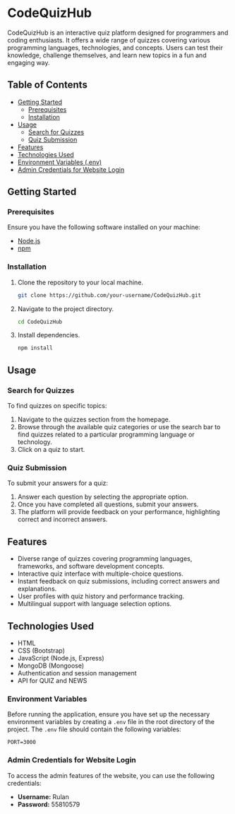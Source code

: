 # CodeQuizHub

CodeQuizHub is an interactive quiz platform designed for programmers and coding enthusiasts. It offers a wide range of quizzes covering various programming languages, technologies, and concepts. Users can test their knowledge, challenge themselves, and learn new topics in a fun and engaging way.

## Table of Contents
- [Getting Started](#getting-started)
  - [Prerequisites](#prerequisites)
  - [Installation](#installation)
- [Usage](#usage)
  - [Search for Quizzes](#search-for-quizzes)
  - [Quiz Submission](#quiz-submission)
- [Features](#features)
- [Technologies Used](#technologies-used)
- [Environment Variables (.env)](#environment-variables)
- [Admin Credentials for Website Login](#admin-credentials-for-website-login)


## Getting Started

### Prerequisites
Ensure you have the following software installed on your machine:
- [Node.js](https://nodejs.org/)
- [npm](https://www.npmjs.com/)

### Installation
1. Clone the repository to your local machine.
   ```bash
   git clone https://github.com/your-username/CodeQuizHub.git
   ```
2. Navigate to the project directory.
   ```bash
   cd CodeQuizHub
   ```
3. Install dependencies.
   ```bash
   npm install
   ```

## Usage

### Search for Quizzes
To find quizzes on specific topics:
1. Navigate to the quizzes section from the homepage.
2. Browse through the available quiz categories or use the search bar to find quizzes related to a particular programming language or technology.
3. Click on a quiz to start.

### Quiz Submission
To submit your answers for a quiz:
1. Answer each question by selecting the appropriate option.
2. Once you have completed all questions, submit your answers.
3. The platform will provide feedback on your performance, highlighting correct and incorrect answers.

## Features
- Diverse range of quizzes covering programming languages, frameworks, and software development concepts.
- Interactive quiz interface with multiple-choice questions.
- Instant feedback on quiz submissions, including correct answers and explanations.
- User profiles with quiz history and performance tracking.
- Multilingual support with language selection options.

## Technologies Used
- HTML
- CSS (Bootstrap)
- JavaScript (Node.js, Express)
- MongoDB (Mongoose)
- Authentication and session management
- API for QUIZ and NEWS

### Environment Variables

Before running the application, ensure you have set up the necessary environment variables by creating a `.env` file in the root directory of the project. The `.env` file should contain the following variables:

```plaintext
PORT=3000
```

### Admin Credentials for Website Login

To access the admin features of the website, you can use the following credentials:

- **Username:** Rulan
- **Password:** 55810579
